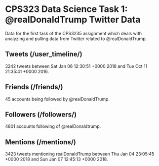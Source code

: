 # CPS323 Data Science Task 1: @realDonaldTrump Twitter Data
Data for the first task of the CPS3235 assignment which deals with analyzing and pulling data from Twitter related to @realDonaldTrump.

## Tweets (/user_timeline/)
3242 tweets between Sat Jan 06 12:30:51 +0000 2018 and Tue Oct 11 21:35:41 +0000 2016.

## Friends (/friends/)
45 accounts being followed by @realDonaldTrump.

## Followers (/followers/)
4801 accounts following of @realDonaldtrump.

## Mentions (/mentions/)
3423 tweets mentioning realDonaldTrump between Thu Jan 04 23:05:45 +0000 2018 and Sun Jan 07 12:45:13 +0000 2018.
